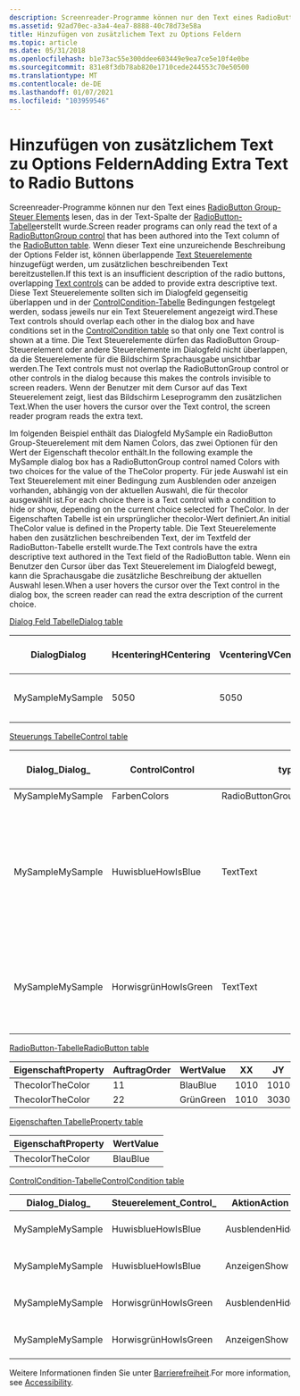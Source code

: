 ```yaml
---
description: Screenreader-Programme können nur den Text eines RadioButton Group-Steuer Elements lesen, das in der Text-Spalte der RadioButton-Tabelle erstellt wurde.
ms.assetid: 92ad70ec-a3a4-4ea7-8888-40c78d73e58a
title: Hinzufügen von zusätzlichem Text zu Options Feldern
ms.topic: article
ms.date: 05/31/2018
ms.openlocfilehash: b1e73ac55e300ddee603449e9ea7ce5e10f4e0be
ms.sourcegitcommit: 831e8f3db78ab820e1710cede244553c70e50500
ms.translationtype: MT
ms.contentlocale: de-DE
ms.lasthandoff: 01/07/2021
ms.locfileid: "103959546"
---
```

# <a name="adding-extra-text-to-radio-buttons"></a><span data-ttu-id="2718e-103">Hinzufügen von zusätzlichem Text zu Options Feldern</span><span class="sxs-lookup"><span data-stu-id="2718e-103">Adding Extra Text to Radio Buttons</span></span>

<span data-ttu-id="2718e-104">Screenreader-Programme können nur den Text eines [RadioButton Group-Steuer Elements](radiobuttongroup-control.md) lesen, das in der Text-Spalte der [RadioButton-Tabelle](radiobutton-table.md)erstellt wurde.</span><span class="sxs-lookup"><span data-stu-id="2718e-104">Screen reader programs can only read the text of a [RadioButtonGroup control](radiobuttongroup-control.md) that has been authored into the Text column of the [RadioButton table](radiobutton-table.md).</span></span> <span data-ttu-id="2718e-105">Wenn dieser Text eine unzureichende Beschreibung der Options Felder ist, können überlappende [Text Steuerelemente](text-control.md) hinzugefügt werden, um zusätzlichen beschreibenden Text bereitzustellen.</span><span class="sxs-lookup"><span data-stu-id="2718e-105">If this text is an insufficient description of the radio buttons, overlapping [Text controls](text-control.md) can be added to provide extra descriptive text.</span></span> <span data-ttu-id="2718e-106">Diese Text Steuerelemente sollten sich im Dialogfeld gegenseitig überlappen und in der [ControlCondition-Tabelle](controlcondition-table.md) Bedingungen festgelegt werden, sodass jeweils nur ein Text Steuerelement angezeigt wird.</span><span class="sxs-lookup"><span data-stu-id="2718e-106">These Text controls should overlap each other in the dialog box and have conditions set in the [ControlCondition table](controlcondition-table.md) so that only one Text control is shown at a time.</span></span> <span data-ttu-id="2718e-107">Die Text Steuerelemente dürfen das RadioButton Group-Steuerelement oder andere Steuerelemente im Dialogfeld nicht überlappen, da die Steuerelemente für die Bildschirm Sprachausgabe unsichtbar werden.</span><span class="sxs-lookup"><span data-stu-id="2718e-107">The Text controls must not overlap the RadioButtonGroup control or other controls in the dialog because this makes the controls invisible to screen readers.</span></span> <span data-ttu-id="2718e-108">Wenn der Benutzer mit dem Cursor auf das Text Steuerelement zeigt, liest das Bildschirm Leseprogramm den zusätzlichen Text.</span><span class="sxs-lookup"><span data-stu-id="2718e-108">When the user hovers the cursor over the Text control, the screen reader program reads the extra text.</span></span>

<span data-ttu-id="2718e-109">Im folgenden Beispiel enthält das Dialogfeld MySample ein RadioButton Group-Steuerelement mit dem Namen Colors, das zwei Optionen für den Wert der Eigenschaft thecolor enthält.</span><span class="sxs-lookup"><span data-stu-id="2718e-109">In the following example the MySample dialog box has a RadioButtonGroup control named Colors with two choices for the value of the TheColor property.</span></span> <span data-ttu-id="2718e-110">Für jede Auswahl ist ein Text Steuerelement mit einer Bedingung zum Ausblenden oder anzeigen vorhanden, abhängig von der aktuellen Auswahl, die für thecolor ausgewählt ist.</span><span class="sxs-lookup"><span data-stu-id="2718e-110">For each choice there is a Text control with a condition to hide or show, depending on the current choice selected for TheColor.</span></span> <span data-ttu-id="2718e-111">In der Eigenschaften Tabelle ist ein ursprünglicher thecolor-Wert definiert.</span><span class="sxs-lookup"><span data-stu-id="2718e-111">An initial TheColor value is defined in the Property table.</span></span> <span data-ttu-id="2718e-112">Die Text Steuerelemente haben den zusätzlichen beschreibenden Text, der im Textfeld der RadioButton-Tabelle erstellt wurde.</span><span class="sxs-lookup"><span data-stu-id="2718e-112">The Text controls have the extra descriptive text authored in the Text field of the RadioButton table.</span></span> <span data-ttu-id="2718e-113">Wenn ein Benutzer den Cursor über das Text Steuerelement im Dialogfeld bewegt, kann die Sprachausgabe die zusätzliche Beschreibung der aktuellen Auswahl lesen.</span><span class="sxs-lookup"><span data-stu-id="2718e-113">When a user hovers the cursor over the Text control in the dialog box, the screen reader can read the extra description of the current choice.</span></span>

[<span data-ttu-id="2718e-114">Dialog Feld Tabelle</span><span class="sxs-lookup"><span data-stu-id="2718e-114">Dialog table</span></span>](dialog-table.md)



| <span data-ttu-id="2718e-115">Dialog</span><span class="sxs-lookup"><span data-stu-id="2718e-115">Dialog</span></span>   | <span data-ttu-id="2718e-116">Hcentering</span><span class="sxs-lookup"><span data-stu-id="2718e-116">HCentering</span></span> | <span data-ttu-id="2718e-117">Vcentering</span><span class="sxs-lookup"><span data-stu-id="2718e-117">VCentering</span></span> | <span data-ttu-id="2718e-118">Breite</span><span class="sxs-lookup"><span data-stu-id="2718e-118">Width</span></span> | <span data-ttu-id="2718e-119">Höhe</span><span class="sxs-lookup"><span data-stu-id="2718e-119">Height</span></span> | <span data-ttu-id="2718e-120">Attribute</span><span class="sxs-lookup"><span data-stu-id="2718e-120">Attributes</span></span> | <span data-ttu-id="2718e-121">Titel</span><span class="sxs-lookup"><span data-stu-id="2718e-121">Title</span></span>                    | <span data-ttu-id="2718e-122">\_Zuerst Steuern</span><span class="sxs-lookup"><span data-stu-id="2718e-122">Control\_First</span></span> | <span data-ttu-id="2718e-123">Standard Steuerelement \_</span><span class="sxs-lookup"><span data-stu-id="2718e-123">Control\_Default</span></span> | <span data-ttu-id="2718e-124">Abbrechen von Steuerelementen \_</span><span class="sxs-lookup"><span data-stu-id="2718e-124">Control\_Cancel</span></span> |
|----------|------------|------------|-------|--------|------------|--------------------------|----------------|------------------|-----------------|
| <span data-ttu-id="2718e-125">MySample</span><span class="sxs-lookup"><span data-stu-id="2718e-125">MySample</span></span> | <span data-ttu-id="2718e-126">50</span><span class="sxs-lookup"><span data-stu-id="2718e-126">50</span></span>         | <span data-ttu-id="2718e-127">50</span><span class="sxs-lookup"><span data-stu-id="2718e-127">50</span></span>         | <span data-ttu-id="2718e-128">200</span><span class="sxs-lookup"><span data-stu-id="2718e-128">200</span></span>   | <span data-ttu-id="2718e-129">180</span><span class="sxs-lookup"><span data-stu-id="2718e-129">180</span></span>    | <span data-ttu-id="2718e-130">3</span><span class="sxs-lookup"><span data-stu-id="2718e-130">3</span></span>          | <span data-ttu-id="2718e-131">Barrierefreie Options Felder</span><span class="sxs-lookup"><span data-stu-id="2718e-131">Accessible radio buttons</span></span> | <span data-ttu-id="2718e-132">Farben</span><span class="sxs-lookup"><span data-stu-id="2718e-132">Colors</span></span>         | <span data-ttu-id="2718e-133">Nächste</span><span class="sxs-lookup"><span data-stu-id="2718e-133">Next</span></span>             |                 |



 

[<span data-ttu-id="2718e-134">Steuerungs Tabelle</span><span class="sxs-lookup"><span data-stu-id="2718e-134">Control table</span></span>](control-table.md)



| <span data-ttu-id="2718e-135">Dialog\_</span><span class="sxs-lookup"><span data-stu-id="2718e-135">Dialog\_</span></span> | <span data-ttu-id="2718e-136">Control</span><span class="sxs-lookup"><span data-stu-id="2718e-136">Control</span></span>    | <span data-ttu-id="2718e-137">type</span><span class="sxs-lookup"><span data-stu-id="2718e-137">Type</span></span>             | <span data-ttu-id="2718e-138">X</span><span class="sxs-lookup"><span data-stu-id="2718e-138">X</span></span>   | <span data-ttu-id="2718e-139">J</span><span class="sxs-lookup"><span data-stu-id="2718e-139">Y</span></span>   | <span data-ttu-id="2718e-140">Breite</span><span class="sxs-lookup"><span data-stu-id="2718e-140">Width</span></span> | <span data-ttu-id="2718e-141">Höhe</span><span class="sxs-lookup"><span data-stu-id="2718e-141">Height</span></span> | <span data-ttu-id="2718e-142">Attribute</span><span class="sxs-lookup"><span data-stu-id="2718e-142">Attributes</span></span> | <span data-ttu-id="2718e-143">Eigenschaft</span><span class="sxs-lookup"><span data-stu-id="2718e-143">Property</span></span> | <span data-ttu-id="2718e-144">Text</span><span class="sxs-lookup"><span data-stu-id="2718e-144">Text</span></span>                               | <span data-ttu-id="2718e-145">Nächstes Steuerelement \_</span><span class="sxs-lookup"><span data-stu-id="2718e-145">Control\_Next</span></span> | <span data-ttu-id="2718e-146">Hilfe</span><span class="sxs-lookup"><span data-stu-id="2718e-146">Help</span></span> |
|----------|------------|------------------|-----|-----|-------|--------|------------|----------|------------------------------------|---------------|------|
| <span data-ttu-id="2718e-147">MySample</span><span class="sxs-lookup"><span data-stu-id="2718e-147">MySample</span></span> | <span data-ttu-id="2718e-148">Farben</span><span class="sxs-lookup"><span data-stu-id="2718e-148">Colors</span></span>     | <span data-ttu-id="2718e-149">RadioButtonGroup</span><span class="sxs-lookup"><span data-stu-id="2718e-149">RadioButtonGroup</span></span> | <span data-ttu-id="2718e-150">2</span><span class="sxs-lookup"><span data-stu-id="2718e-150">2</span></span>   | <span data-ttu-id="2718e-151">20</span><span class="sxs-lookup"><span data-stu-id="2718e-151">20</span></span>  | <span data-ttu-id="2718e-152">100</span><span class="sxs-lookup"><span data-stu-id="2718e-152">100</span></span>   | <span data-ttu-id="2718e-153">50</span><span class="sxs-lookup"><span data-stu-id="2718e-153">50</span></span>     | <span data-ttu-id="2718e-154">3</span><span class="sxs-lookup"><span data-stu-id="2718e-154">3</span></span>          | <span data-ttu-id="2718e-155">Thecolor</span><span class="sxs-lookup"><span data-stu-id="2718e-155">TheColor</span></span> |                                    | <span data-ttu-id="2718e-156">Nächste</span><span class="sxs-lookup"><span data-stu-id="2718e-156">Next</span></span>          |      |
| <span data-ttu-id="2718e-157">MySample</span><span class="sxs-lookup"><span data-stu-id="2718e-157">MySample</span></span> | <span data-ttu-id="2718e-158">Huwisblue</span><span class="sxs-lookup"><span data-stu-id="2718e-158">HowIsBlue</span></span>  | <span data-ttu-id="2718e-159">Text</span><span class="sxs-lookup"><span data-stu-id="2718e-159">Text</span></span>             | <span data-ttu-id="2718e-160">20</span><span class="sxs-lookup"><span data-stu-id="2718e-160">20</span></span>  | <span data-ttu-id="2718e-161">80</span><span class="sxs-lookup"><span data-stu-id="2718e-161">80</span></span>  | <span data-ttu-id="2718e-162">150</span><span class="sxs-lookup"><span data-stu-id="2718e-162">150</span></span>   | <span data-ttu-id="2718e-163">15</span><span class="sxs-lookup"><span data-stu-id="2718e-163">15</span></span>     | <span data-ttu-id="2718e-164">2</span><span class="sxs-lookup"><span data-stu-id="2718e-164">2</span></span>          |          | <span data-ttu-id="2718e-165">Es ähnelt dem Himmel an einem klaren Tag.</span><span class="sxs-lookup"><span data-stu-id="2718e-165">It is like the sky on a clear day.</span></span> |               |      |
| <span data-ttu-id="2718e-166">MySample</span><span class="sxs-lookup"><span data-stu-id="2718e-166">MySample</span></span> | <span data-ttu-id="2718e-167">Horwisgrün</span><span class="sxs-lookup"><span data-stu-id="2718e-167">HowIsGreen</span></span> | <span data-ttu-id="2718e-168">Text</span><span class="sxs-lookup"><span data-stu-id="2718e-168">Text</span></span>             | <span data-ttu-id="2718e-169">20</span><span class="sxs-lookup"><span data-stu-id="2718e-169">20</span></span>  | <span data-ttu-id="2718e-170">80</span><span class="sxs-lookup"><span data-stu-id="2718e-170">80</span></span>  | <span data-ttu-id="2718e-171">150</span><span class="sxs-lookup"><span data-stu-id="2718e-171">150</span></span>   | <span data-ttu-id="2718e-172">15</span><span class="sxs-lookup"><span data-stu-id="2718e-172">15</span></span>     | <span data-ttu-id="2718e-173">2</span><span class="sxs-lookup"><span data-stu-id="2718e-173">2</span></span>          |          | <span data-ttu-id="2718e-174">Es ist wie das Gras im Spring.</span><span class="sxs-lookup"><span data-stu-id="2718e-174">It is like grass in the spring.</span></span>    |               |      |



 

[<span data-ttu-id="2718e-175">RadioButton-Tabelle</span><span class="sxs-lookup"><span data-stu-id="2718e-175">RadioButton table</span></span>](radiobutton-table.md)



| <span data-ttu-id="2718e-176">Eigenschaft</span><span class="sxs-lookup"><span data-stu-id="2718e-176">Property</span></span> | <span data-ttu-id="2718e-177">Auftrag</span><span class="sxs-lookup"><span data-stu-id="2718e-177">Order</span></span> | <span data-ttu-id="2718e-178">Wert</span><span class="sxs-lookup"><span data-stu-id="2718e-178">Value</span></span> | <span data-ttu-id="2718e-179">X</span><span class="sxs-lookup"><span data-stu-id="2718e-179">X</span></span>   | <span data-ttu-id="2718e-180">J</span><span class="sxs-lookup"><span data-stu-id="2718e-180">Y</span></span>   | <span data-ttu-id="2718e-181">Breite</span><span class="sxs-lookup"><span data-stu-id="2718e-181">Width</span></span> | <span data-ttu-id="2718e-182">Höhe</span><span class="sxs-lookup"><span data-stu-id="2718e-182">Height</span></span> | <span data-ttu-id="2718e-183">Text</span><span class="sxs-lookup"><span data-stu-id="2718e-183">Text</span></span>   | <span data-ttu-id="2718e-184">Hilfe</span><span class="sxs-lookup"><span data-stu-id="2718e-184">Help</span></span> |
|----------|-------|-------|-----|-----|-------|--------|--------|------|
| <span data-ttu-id="2718e-185">Thecolor</span><span class="sxs-lookup"><span data-stu-id="2718e-185">TheColor</span></span> | <span data-ttu-id="2718e-186">1</span><span class="sxs-lookup"><span data-stu-id="2718e-186">1</span></span>     | <span data-ttu-id="2718e-187">Blau</span><span class="sxs-lookup"><span data-stu-id="2718e-187">Blue</span></span>  | <span data-ttu-id="2718e-188">10</span><span class="sxs-lookup"><span data-stu-id="2718e-188">10</span></span>  | <span data-ttu-id="2718e-189">10</span><span class="sxs-lookup"><span data-stu-id="2718e-189">10</span></span>  | <span data-ttu-id="2718e-190">80</span><span class="sxs-lookup"><span data-stu-id="2718e-190">80</span></span>    | <span data-ttu-id="2718e-191">15</span><span class="sxs-lookup"><span data-stu-id="2718e-191">15</span></span>     | <span data-ttu-id="2718e-192">&blau</span><span class="sxs-lookup"><span data-stu-id="2718e-192">&Blue</span></span>  |      |
| <span data-ttu-id="2718e-193">Thecolor</span><span class="sxs-lookup"><span data-stu-id="2718e-193">TheColor</span></span> | <span data-ttu-id="2718e-194">2</span><span class="sxs-lookup"><span data-stu-id="2718e-194">2</span></span>     | <span data-ttu-id="2718e-195">Grün</span><span class="sxs-lookup"><span data-stu-id="2718e-195">Green</span></span> | <span data-ttu-id="2718e-196">10</span><span class="sxs-lookup"><span data-stu-id="2718e-196">10</span></span>  | <span data-ttu-id="2718e-197">30</span><span class="sxs-lookup"><span data-stu-id="2718e-197">30</span></span>  | <span data-ttu-id="2718e-198">80</span><span class="sxs-lookup"><span data-stu-id="2718e-198">80</span></span>    | <span data-ttu-id="2718e-199">15</span><span class="sxs-lookup"><span data-stu-id="2718e-199">15</span></span>     | <span data-ttu-id="2718e-200">&grün</span><span class="sxs-lookup"><span data-stu-id="2718e-200">&Green</span></span> |      |



 

[<span data-ttu-id="2718e-201">Eigenschaften Tabelle</span><span class="sxs-lookup"><span data-stu-id="2718e-201">Property table</span></span>](property-table.md)



| <span data-ttu-id="2718e-202">Eigenschaft</span><span class="sxs-lookup"><span data-stu-id="2718e-202">Property</span></span> | <span data-ttu-id="2718e-203">Wert</span><span class="sxs-lookup"><span data-stu-id="2718e-203">Value</span></span> |
|----------|-------|
| <span data-ttu-id="2718e-204">Thecolor</span><span class="sxs-lookup"><span data-stu-id="2718e-204">TheColor</span></span> | <span data-ttu-id="2718e-205">Blau</span><span class="sxs-lookup"><span data-stu-id="2718e-205">Blue</span></span>  |



 

[<span data-ttu-id="2718e-206">ControlCondition-Tabelle</span><span class="sxs-lookup"><span data-stu-id="2718e-206">ControlCondition table</span></span>](controlcondition-table.md)



| <span data-ttu-id="2718e-207">Dialog\_</span><span class="sxs-lookup"><span data-stu-id="2718e-207">Dialog\_</span></span> | <span data-ttu-id="2718e-208">Steuerelement\_</span><span class="sxs-lookup"><span data-stu-id="2718e-208">Control\_</span></span>  | <span data-ttu-id="2718e-209">Aktion</span><span class="sxs-lookup"><span data-stu-id="2718e-209">Action</span></span> | <span data-ttu-id="2718e-210">Bedingung</span><span class="sxs-lookup"><span data-stu-id="2718e-210">Condition</span></span>                 |
|----------|------------|--------|---------------------------|
| <span data-ttu-id="2718e-211">MySample</span><span class="sxs-lookup"><span data-stu-id="2718e-211">MySample</span></span> | <span data-ttu-id="2718e-212">Huwisblue</span><span class="sxs-lookup"><span data-stu-id="2718e-212">HowIsBlue</span></span>  | <span data-ttu-id="2718e-213">Ausblenden</span><span class="sxs-lookup"><span data-stu-id="2718e-213">Hide</span></span>   | <span data-ttu-id="2718e-214">Thecolor <>  "Blue"</span><span class="sxs-lookup"><span data-stu-id="2718e-214">TheColor <> "Blue"</span></span>  |
| <span data-ttu-id="2718e-215">MySample</span><span class="sxs-lookup"><span data-stu-id="2718e-215">MySample</span></span> | <span data-ttu-id="2718e-216">Huwisblue</span><span class="sxs-lookup"><span data-stu-id="2718e-216">HowIsBlue</span></span>  | <span data-ttu-id="2718e-217">Anzeigen</span><span class="sxs-lookup"><span data-stu-id="2718e-217">Show</span></span>   | <span data-ttu-id="2718e-218">Thecolor = "Blue"</span><span class="sxs-lookup"><span data-stu-id="2718e-218">TheColor = "Blue"</span></span>         |
| <span data-ttu-id="2718e-219">MySample</span><span class="sxs-lookup"><span data-stu-id="2718e-219">MySample</span></span> | <span data-ttu-id="2718e-220">Horwisgrün</span><span class="sxs-lookup"><span data-stu-id="2718e-220">HowIsGreen</span></span> | <span data-ttu-id="2718e-221">Ausblenden</span><span class="sxs-lookup"><span data-stu-id="2718e-221">Hide</span></span>   | <span data-ttu-id="2718e-222">Thecolor <>  "grün"</span><span class="sxs-lookup"><span data-stu-id="2718e-222">TheColor <> "Green"</span></span> |
| <span data-ttu-id="2718e-223">MySample</span><span class="sxs-lookup"><span data-stu-id="2718e-223">MySample</span></span> | <span data-ttu-id="2718e-224">Horwisgrün</span><span class="sxs-lookup"><span data-stu-id="2718e-224">HowIsGreen</span></span> | <span data-ttu-id="2718e-225">Anzeigen</span><span class="sxs-lookup"><span data-stu-id="2718e-225">Show</span></span>   | <span data-ttu-id="2718e-226">Thecolor = "grün"</span><span class="sxs-lookup"><span data-stu-id="2718e-226">TheColor = "Green"</span></span>        |



 

<span data-ttu-id="2718e-227">Weitere Informationen finden Sie unter [Barrierefreiheit](accessibility.md).</span><span class="sxs-lookup"><span data-stu-id="2718e-227">For more information, see [Accessibility](accessibility.md).</span></span>

 

 



